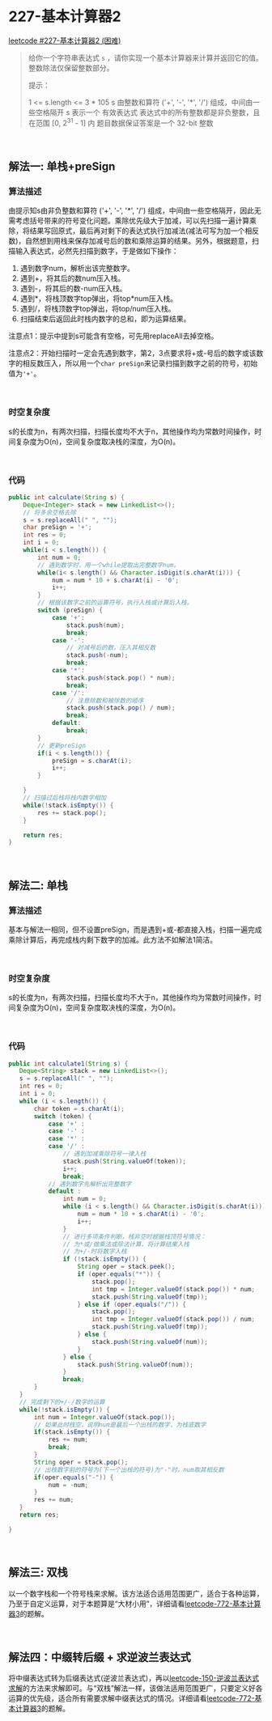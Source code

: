# 227-基本计算器2

[leetcode #227-基本计算器2 (困难)](https://leetcode-cn.com/problems/basic-calculator-ii/)

> 给你一个字符串表达式 `s` ，请你实现一个基本计算器来计算并返回它的值。整数除法仅保留整数部分。
>
> 提示：
>
> 1 <= s.length <= 3 * 105
> s 由整数和算符 ('+', '-', '*', '/') 组成，中间由一些空格隔开
> s 表示一个 有效表达式
> 表达式中的所有整数都是非负整数，且在范围 [0, 2<sup>31</sup> - 1] 内
> 题目数据保证答案是一个 32-bit 整数

<br />

## 解法一: 单栈+preSign

### 算法描述

由提示知s由非负整数和算符 ('+', '-', '*', '/') 组成，中间由一些空格隔开，因此无需考虑括号带来的符号变化问题。乘除优先级大于加减，可以先扫描一遍计算乘除，将结果写回原式，最后再对剩下的表达式执行加减法(减法可写为加一个相反数)，自然想到用栈来保存加减号后的数和乘除运算的结果。另外，根据题意，扫描输入表达式，必然先扫描到数字，于是做如下操作：

1. 遇到数字num，解析出该完整数字。
2. 遇到+，将其后的数num压入栈。
3. 遇到-，将其后的数-num压入栈。
4. 遇到\*，将栈顶数字top弹出，将top*num压入栈。
5. 遇到/，将栈顶数字top弹出，将top/num压入栈。
6. 扫描结束后返回此时栈内数字的总和，即为运算结果。

注意点1：提示中提到s可能含有空格，可先用replaceAll去掉空格。

注意点2：开始扫描时一定会先遇到数字，第2，3点要求将+或-号后的数字或该数字的相反数压入，所以用一个`char preSign`来记录扫描到数字之前的符号，初始值为`'+'`。

<br />

### 时空复杂度

s的长度为n，有两次扫描，扫描长度均不大于n，其他操作均为常数时间操作，时间复杂度为O(n)，空间复杂度取决栈的深度，为O(n)。

<br />

### 代码

```java
public int calculate(String s) {
    Deque<Integer> stack = new LinkedList<>();
    // 将多余空格去除
    s = s.replaceAll(" ", "");
    char preSign = '+';
    int res = 0;
    int i = 0;
    while(i < s.length()) {
        int num = 0;
        // 遇到数字时，用一个while提取出完整数字num。
        while(i< s.length() && Character.isDigit(s.charAt(i))) {
            num = num * 10 + s.charAt(i) - '0';
            i++;
        }
        // 根据该数字之前的运算符号，执行入栈或计算后入栈。
        switch (preSign) {
            case '+':
                stack.push(num);
                break;
            case '-':
                // 对减号后的数，压入其相反数
                stack.push(-num);
                break;
            case '*':
                stack.push(stack.pop() * num);
                break;
            case '/':
                // 注意除数和被除数的顺序
                stack.push(stack.pop() / num);
                break;
            default:
                break;
        }
        // 更新preSign
        if(i < s.length()) {
            preSign = s.charAt(i);
            i++;
        }

    }
    // 扫描过后栈将栈内数字相加
    while(!stack.isEmpty()) {
        res += stack.pop();
    }

    return res;
}
```

<br />

## 解法二: 单栈

### 算法描述

基本与解法一相同，但不设置preSign，而是遇到+或-都直接入栈，扫描一遍完成乘除计算后，再完成栈内剩下数字的加减。此方法不如解法1简洁。

<br />

### 时空复杂度

s的长度为n，有两次扫描，扫描长度均不大于n，其他操作均为常数时间操作，时间复杂度为O(n)，空间复杂度取决栈的深度，为O(n)。

<br />

### 代码

```java
public int calculate1(String s) {
   Deque<String> stack = new LinkedList<>();
   s = s.replaceAll(" ", "");
   int res = 0;
   int i = 0;
   while (i < s.length()) {
       char token = s.charAt(i);
       switch (token) {
           case '+' :
           case '-' :
           case '*' :
           case '/' :
               // 遇到加减乘除符号一律入栈
               stack.push(String.valueOf(token));
               i++;
               break;
           // 遇到数字先解析出完整数字
           default :
               int num = 0;
               while (i < s.length() && Character.isDigit(s.charAt(i))) {
                   num = num * 10 + s.charAt(i) - '0';
                   i++;
               }
               // 进行多项条件判断，栈非空时根据栈顶符号情况：
               // 为*或/做乘法或除法计算，将计算结果入栈
               // 为+/-时将数字入栈
               if (!stack.isEmpty()) {
                   String oper = stack.peek();
                   if (oper.equals("*")) {
                       stack.pop();
                       int tmp = Integer.valueOf(stack.pop()) * num;
                       stack.push(String.valueOf(tmp));
                   } else if (oper.equals("/")) {
                       stack.pop();
                       int tmp = Integer.valueOf(stack.pop()) / num;
                       stack.push(String.valueOf(tmp));
                   } else {
                       stack.push(String.valueOf(num));
                   }
               } else {
                   stack.push(String.valueOf(num));
               }
               break;
       }
   }
   // 完成剩下的+/-/数字的运算
   while(!stack.isEmpty()) {
       int num = Integer.valueOf(stack.pop());
       // 如果此时栈空，说明num是最后一个出栈的数字，为栈底数字
       if(stack.isEmpty()) {
           res += num;
           break;
       }
       String oper = stack.pop();
       // 出栈数字前的符号为(下一个出栈的符号)为"-"时，num取其相反数
       if(oper.equals("-")) {
           num = -num;
       }
       res += num;
   }
   return res;

}
```

<br />

## 解法三: 双栈

以一个数字栈和一个符号栈来求解。该方法适合适用范围更广，适合于各种运算，乃至于自定义运算，对于本题算是“大材小用”，详细请看[leetcode-772-基本计算器3]()的题解。

<br />

## 解法四：中缀转后缀 + 求逆波兰表达式

将中缀表达式转为后缀表达式(逆波兰表达式)，再以[leetcode-150-逆波兰表达式求解]()的方法来求解即可。与“双栈”解法一样，该做法适用范围更广，只要定义好各运算的优先级，适合所有需要求解中缀表达式的情况。详细请看[leetcode-772-基本计算器3]()的题解。
